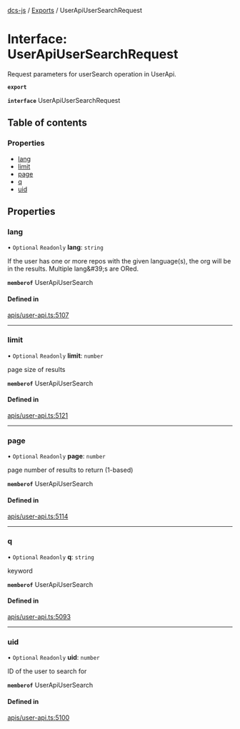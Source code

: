 [dcs-js](../README.md) / [Exports](../modules.md) / UserApiUserSearchRequest

# Interface: UserApiUserSearchRequest

Request parameters for userSearch operation in UserApi.

**`export`**

**`interface`** UserApiUserSearchRequest

## Table of contents

### Properties

- [lang](UserApiUserSearchRequest.md#lang)
- [limit](UserApiUserSearchRequest.md#limit)
- [page](UserApiUserSearchRequest.md#page)
- [q](UserApiUserSearchRequest.md#q)
- [uid](UserApiUserSearchRequest.md#uid)

## Properties

### <a id="lang" name="lang"></a> lang

• `Optional` `Readonly` **lang**: `string`

If the user has one or more repos with the given language(s), the org will be in the results. Multiple lang\&#39;s are ORed.

**`memberof`** UserApiUserSearch

#### Defined in

[apis/user-api.ts:5107](https://github.com/unfoldingWord/dcs-js/blob/b29eb7a/apis/user-api.ts#L5107)

___

### <a id="limit" name="limit"></a> limit

• `Optional` `Readonly` **limit**: `number`

page size of results

**`memberof`** UserApiUserSearch

#### Defined in

[apis/user-api.ts:5121](https://github.com/unfoldingWord/dcs-js/blob/b29eb7a/apis/user-api.ts#L5121)

___

### <a id="page" name="page"></a> page

• `Optional` `Readonly` **page**: `number`

page number of results to return (1-based)

**`memberof`** UserApiUserSearch

#### Defined in

[apis/user-api.ts:5114](https://github.com/unfoldingWord/dcs-js/blob/b29eb7a/apis/user-api.ts#L5114)

___

### <a id="q" name="q"></a> q

• `Optional` `Readonly` **q**: `string`

keyword

**`memberof`** UserApiUserSearch

#### Defined in

[apis/user-api.ts:5093](https://github.com/unfoldingWord/dcs-js/blob/b29eb7a/apis/user-api.ts#L5093)

___

### <a id="uid" name="uid"></a> uid

• `Optional` `Readonly` **uid**: `number`

ID of the user to search for

**`memberof`** UserApiUserSearch

#### Defined in

[apis/user-api.ts:5100](https://github.com/unfoldingWord/dcs-js/blob/b29eb7a/apis/user-api.ts#L5100)
